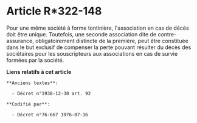 # Article R*322-148

Pour une même société à forme tontinière, l'association en cas de décès doit être unique. Toutefois, une seconde association
dite de contre-assurance, obligatoirement distincte de la première, peut être constituée dans le but exclusif de compenser la
perte pouvant résulter du décès des sociétaires pour les souscripteurs aux associations en cas de survie formées par la
société.

**Liens relatifs à cet article**

	**Anciens textes**:

	  - Décret n°1938-12-30 art. 92

	**Codifié par**:

	  - Décret n°76-667 1976-07-16
